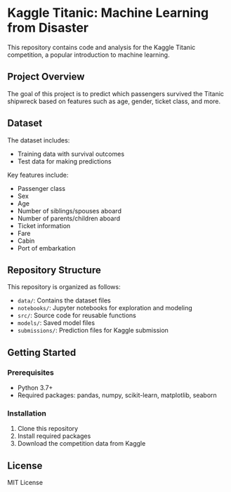 # Kaggle Titanic: Machine Learning from Disaster

This repository contains code and analysis for the Kaggle Titanic competition, a popular introduction to machine learning.

## Project Overview

The goal of this project is to predict which passengers survived the Titanic shipwreck based on features such as age, gender, ticket class, and more.

## Dataset

The dataset includes:
- Training data with survival outcomes
- Test data for making predictions

Key features include:
- Passenger class
- Sex
- Age
- Number of siblings/spouses aboard
- Number of parents/children aboard
- Ticket information
- Fare
- Cabin
- Port of embarkation

## Repository Structure

This repository is organized as follows:
- `data/`: Contains the dataset files
- `notebooks/`: Jupyter notebooks for exploration and modeling
- `src/`: Source code for reusable functions
- `models/`: Saved model files
- `submissions/`: Prediction files for Kaggle submission

## Getting Started

### Prerequisites
- Python 3.7+
- Required packages: pandas, numpy, scikit-learn, matplotlib, seaborn

### Installation
1. Clone this repository
2. Install required packages
3. Download the competition data from Kaggle

## License

MIT License
